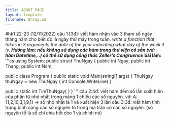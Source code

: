 ```yaml
---
title: ABOUT PAGE
layout: template
filename: Ontap.md
--- 
```

#hk1 22-23 (12/11/2022)
câu 1:[3đ]: viết hàm nhận vào 3 tham số ngày tháng năm cho biết đó là ngày thứ mấy trong tuần.
*write a function that takes in 3 arguments the date of the year indicating what day of the week it is.*
***Hướng làm: nếu không sử dụng các hàm trong thư viện có sẵn (vd: hàm Datetime,..) 
có thể sử dụng công thức Zeller's Congruence***
**bài làm:** 
'''cs
using System;
public struct ThuNgay
{
  public int Ngay;
  public int Thang;
  public int Nam;
  
public class Program 
{
  public static void Main(string[] args)
  {
    ThuNgay thuNgay = new ThuNgay { 
    int 
    Console.WriteLine(
  }
  
  public static int TimThuNgay(
}
}
'''
câu 2:4đ: viết hàm đếm số lần xuất hiện của phần tử nhỏ nhất trong mảng 1 chiều các số nguyên. 
vd: A:{1,2,10,3,1,9,1} -> số nhỏ nhất là 1 và xuất hiện 3 lần
câu 3:3đ: viết hàm tính trung bình cộng các số nguyên tố trong ma trận có các số nguyên. 
(số nguyên tố là số chỉ chia hết cho 1 và chính nó)
